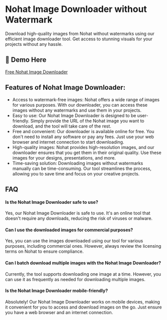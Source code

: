 # Nohat Image Downloader without Watermark
Download high-quality images from Nohat without watermarks using our efficient image downloader tool. Get access to stunning visuals for your projects without any hassle.

## 🔗 Demo Here
[Free Nohat Image Downloader](https://imgpanda.com/nohat-downloader/)

## Features of Nohat Image Downloader:

- Access to watermark-free images: Nohat offers a wide range of images for various purposes. With our downloader, you can access these images without any watermarks and use them in your projects.
- Easy to use: Our Nohat Image Downloader is designed to be user-friendly. Simply provide the URL of the Nohat image you want to download, and the tool will take care of the rest.
- Free and convenient: Our downloader is available online for free. You don't need to install any software or pay any fees. Just use your web browser and internet connection to start downloading.
- High-quality images: Nohat provides high-resolution images, and our downloader ensures that you get them in their original quality. Use these images for your designs, presentations, and more.
- Time-saving solution: Downloading images without watermarks manually can be time-consuming. Our tool streamlines the process, allowing you to save time and focus on your creative projects.

## FAQ

#### Is the Nohat Image Downloader safe to use?

Yes, our Nohat Image Downloader is safe to use. It's an online tool that doesn't require any downloads, reducing the risk of viruses or malware.

#### Can I use the downloaded images for commercial purposes?

Yes, you can use the images downloaded using our tool for various purposes, including commercial ones. However, always review the licensing terms on Nohat to ensure compliance.

#### Can I batch download multiple images with the Nohat Image Downloader?

Currently, the tool supports downloading one image at a time. However, you can use it as frequently as needed for downloading multiple images.

#### Is the Nohat Image Downloader mobile-friendly?

Absolutely! Our Nohat Image Downloader works on mobile devices, making it convenient for you to access and download images on the go. Just ensure you have a web browser and an internet connection.
